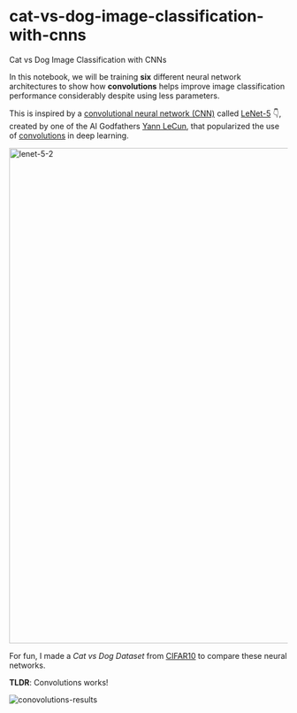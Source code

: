 # cat-vs-dog-image-classification-with-cnns
Cat vs Dog Image Classification with CNNs

In this notebook, we will be training **six** different neural network architectures to show how **convolutions** helps improve image classification performance considerably despite using less parameters.

This is inspired by a [convolutional neural network (CNN)](https://en.wikipedia.org/wiki/Convolutional_neural_network) called [LeNet-5](https://paperswithcode.com/method/lenett) 👇, created by one of the AI Godfathers [Yann LeCun](https://en.wikipedia.org/wiki/Yann_LeCun), that popularized the use of [convolutions](https://en.wikipedia.org/wiki/Convolution) in deep learning. 

<img width="895" alt="lenet-5-2" src="https://github.com/wesleyacheng/cat-vs-dog-image-classification-with-cnns/assets/15952538/6c22500c-7a81-40b4-b99f-58d84a53c5a0">

For fun, I made a *Cat vs Dog Dataset* from [CIFAR10](https://paperswithcode.com/dataset/cifar-10)  to compare these neural networks.

**TLDR**: Convolutions works!

![conovolutions-results](https://github.com/wesleyacheng/cat-vs-dog-image-classification-with-cnns/assets/15952538/c848b7ff-5aea-47ea-a88e-68fae35da1c4)
